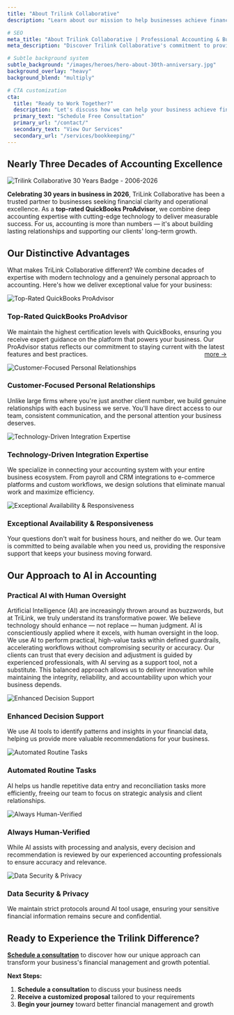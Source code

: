 ```yaml
---
title: "About Trilink Collaborative"
description: "Learn about our mission to help businesses achieve financial clarity and operational excellence through expert accounting and business consulting services."

# SEO
meta_title: "About Trilink Collaborative | Professional Accounting & Business Consulting"
meta_description: "Discover Trilink Collaborative's commitment to providing expert accounting, bookkeeping, and business consulting services that help companies grow with confidence."

# Subtle background system
subtle_background: "/images/heroes/hero-about-30th-anniversary.jpg"
background_overlay: "heavy"
background_blend: "multiply"

# CTA customization
cta:
  title: "Ready to Work Together?"
  description: "Let's discuss how we can help your business achieve financial clarity and operational excellence."
  primary_text: "Schedule Free Consultation"
  primary_url: "/contact/"
  secondary_text: "View Our Services"
  secondary_url: "/services/bookkeeping/"
---
```


<div class="content-section-wrapper">

<div class="content-section-card content-section-white">

## Nearly Three Decades of Accounting Excellence

<img src="/images/badges/trilink-30-year-badge.jpg" alt="Trilink Collaborative 30 Years Badge - 2006-2026" class="anniversary-badge">

**Celebrating 30 years in business in 2026**, TriLink Collaborative has been a trusted partner to businesses seeking financial clarity and operational excellence. As a **top-rated QuickBooks ProAdvisor**, we combine deep accounting expertise with cutting-edge technology to deliver measurable success. For us, accounting is more than numbers — it's about building lasting relationships and supporting our clients' long-term growth.

<div style="clear: both;"></div>

</div>

<div class="content-section-card content-section-gray">

## Our Distinctive Advantages

What makes TriLink Collaborative different? We combine decades of expertise with modern technology and a genuinely personal approach to accounting. Here's how we deliver exceptional value for your business:

<div class="advantage-item">
  <div class="icon-container">
    <img src="/images/icons/proadvisor-trophy-icon.svg" alt="Top-Rated QuickBooks ProAdvisor">
  </div>
  <div class="advantage-content">
    <h3>Top-Rated QuickBooks ProAdvisor</h3>
    <p>We maintain the highest certification levels with QuickBooks, ensuring you receive expert guidance on the platform that powers your business. Our ProAdvisor status reflects our commitment to staying current with the latest features and best practices. <span style="float: right;"><a href="/quickbooks-proadvisor/" class="text-sm text-primary font-medium hover:text-primary/80 transition-colors">more →</a></span></p>
  </div>
</div>

<div class="advantage-item">
  <div class="icon-container">
    <img src="/images/icons/handshake-icon.svg" alt="Customer-Focused Personal Relationships">
  </div>
  <div class="advantage-content">
    <h3>Customer-Focused Personal Relationships</h3>
    <p>Unlike large firms where you're just another client number, we build genuine relationships with each business we serve. You'll have direct access to our team, consistent communication, and the personal attention your business deserves.</p>
  </div>
</div>

<div class="advantage-item">
  <div class="icon-container">
    <img src="/images/icons/tech-integration-icon.svg" alt="Technology-Driven Integration Expertise">
  </div>
  <div class="advantage-content">
    <h3>Technology-Driven Integration Expertise</h3>
    <p>We specialize in connecting your accounting system with your entire business ecosystem. From payroll and CRM integrations to e-commerce platforms and custom workflows, we design solutions that eliminate manual work and maximize efficiency.</p>
  </div>
</div>

<div class="advantage-item">
  <div class="icon-container">
    <img src="/images/icons/availability-icon.svg" alt="Exceptional Availability & Responsiveness">
  </div>
  <div class="advantage-content">
    <h3>Exceptional Availability & Responsiveness</h3>
    <p>Your questions don't wait for business hours, and neither do we. Our team is committed to being available when you need us, providing the responsive support that keeps your business moving forward.</p>
  </div>
</div>

</div>

<div class="content-section-card content-section-white">

## Our Approach to AI in Accounting

### Practical AI with Human Oversight

Artificial Intelligence (AI) are increasingly thrown around as buzzwords, but at TriLink, we truly understand its transformative power. We believe technology should enhance — not replace — human judgment. AI is conscientiously applied where it excels, with human oversight in the loop. We use AI to perform practical, high-value tasks within defined guardrails, accelerating workflows without compromising security or accuracy. Our clients can trust that every decision and adjustment is guided by experienced professionals, with AI serving as a support tool, not a substitute. This balanced approach allows us to deliver innovation while maintaining the integrity, reliability, and accountability upon which your business depends.

<div class="advantage-item">
  <div class="icon-container">
    <img src="/images/icons/ai-decision-support-icon.svg" alt="Enhanced Decision Support">
  </div>
  <div class="advantage-content">
    <h3>Enhanced Decision Support</h3>
    <p>We use AI tools to identify patterns and insights in your financial data, helping us provide more valuable recommendations for your business.</p>
  </div>
</div>

<div class="advantage-item">
  <div class="icon-container">
    <img src="/images/icons/automated-tasks-icon.svg" alt="Automated Routine Tasks">
  </div>
  <div class="advantage-content">
    <h3>Automated Routine Tasks</h3>
    <p>AI helps us handle repetitive data entry and reconciliation tasks more efficiently, freeing our team to focus on strategic analysis and client relationships.</p>
  </div>
</div>

<div class="advantage-item">
  <div class="icon-container">
    <img src="/images/icons/human-verified-icon.svg" alt="Always Human-Verified">
  </div>
  <div class="advantage-content">
    <h3>Always Human-Verified</h3>
    <p>While AI assists with processing and analysis, every decision and recommendation is reviewed by our experienced accounting professionals to ensure accuracy and relevance.</p>
  </div>
</div>

<div class="advantage-item">
  <div class="icon-container">
    <img src="/images/icons/data-security-icon.svg" alt="Data Security & Privacy">
  </div>
  <div class="advantage-content">
    <h3>Data Security & Privacy</h3>
    <p>We maintain strict protocols around AI tool usage, ensuring your sensitive financial information remains secure and confidential.</p>
  </div>
</div>

</div>

<div class="content-section-card content-section-gray">

## Ready to Experience the Trilink Difference?

**[Schedule a consultation](/contact/)** to discover how our unique approach can transform your business's financial management and growth potential.

**Next Steps:**
1. **Schedule a consultation** to discuss your business needs
2. **Receive a customized proposal** tailored to your requirements
3. **Begin your journey** toward better financial management and growth

</div>

</div>


